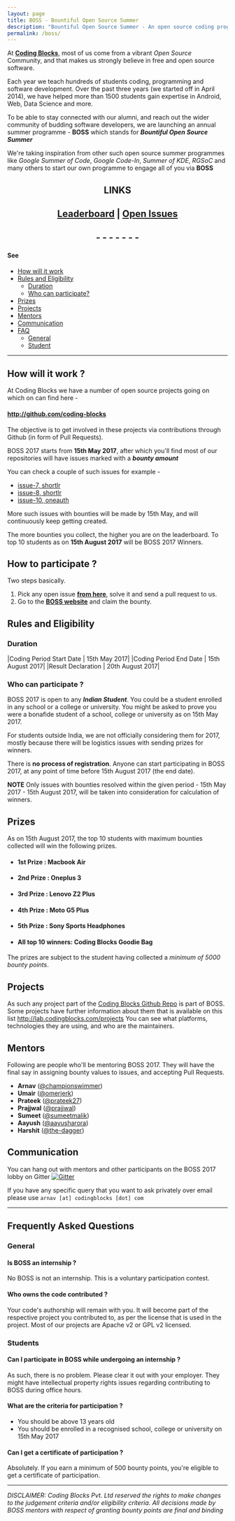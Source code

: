 ```yaml
---
layout: page
title: BOSS - Bountiful Open Source Summer
description: "Bountiful Open Source Summer - An open source coding programme for students"
permalink: /boss/
---
```



At **[Coding Blocks](http://codingblocks.com)**, most of us come from
a vibrant _Open Source_ Community,
and that makes us strongly believe in free and open source software.

Each year we teach hundreds of students coding, programming and software
development. Over the past three years (we started off in April 2014), we
have helped more than 1500 students gain expertise in Android, Web, Data Science
and more.

To be able to stay connected with our alumni, and reach out the wider
community of budding software developers, we are launching an annual summer
programme  - **BOSS** which stands for _**Bountiful Open Source Summer**_

We're taking inspiration from other such open source summer programmes like
_Google Summer of Code_, _Google Code-In_, _Summer of KDE_, _RGSoC_ and
many others to start our own programme to engage all of you via **BOSS**

<h2 style="text-align: center">LINKS</h2>

<h2 style="text-align: center">
<a href="https://boss.codingblocks.com">Leaderboard</a>
 |
<a href="https://github.com/issues?utf8=%E2%9C%93&q=is%3Aopen+is%3Aissue+label%3ABOSS+org%3Acoding-blocks">Open Issues</a>
</h2>

<h2 style="text-align: center">- - - - - - -</h2>

#### See
 - [How will it work](#how-will-it-work-)
 - [Rules and Eligibility](#rules-and-eligibility)
   -  [Duration](#duration)
   -  [Who can participate?](#who-can-participate-)
 - [Prizes](#prizes)
 - [Projects](#projects)
 - [Mentors](#mentors)
 - [Communication](#communication)
 - [FAQ](#frequently-asked-questions)
   -  [General](#general)
   -  [Student](#student)

----

## How will it work ?

At Coding Blocks we have a number of open source projects going on
which on can find here -

#### <http://github.com/coding-blocks>

The objective is to get involved in these projects via contributions
through Github (in form of Pull Requests).

BOSS 2017 starts from **15th May 2017**, after which you'll find
most of our repositories will have issues marked with a _**bounty amount**_

You can check a couple of such issues for example -
 - [issue-7, shortlr](https://github.com/coding-blocks/shortlr/issues/7)
 - [issue-8, shortlr](https://github.com/coding-blocks/shortlr/issues/8)
 - [issue-10, oneauth](https://github.com/coding-blocks/oneauth/issues/10)

More such issues with bounties will be made by 15th May, and will
continuously  keep getting created.

The more bounties you collect, the higher you are on the leaderboard.
To top 10 students as on **15th August 2017** will be BOSS 2017 Winners.

## How to participate ?

Two steps basically.

 1. Pick any open issue **[from here](https://github.com/issues?utf8=%E2%9C%93&q=is%3Aopen+is%3Aissue+label%3ABOSS+org%3Acoding-blocks)**, solve it and send a pull request to us.
 2. Go to the **[BOSS website](https://boss.codingblocks.com)** and claim the bounty.


## Rules and Eligibility

### Duration

|Coding Period Start Date | 15th May 2017|
|Coding Period End Date   | 15th August 2017|
|Result Declaration       | 20th August 2017|

### Who can participate ?
BOSS 2017 is open to any _**Indian Student**_. You could be a student enrolled
in any school or a college or university. You might be asked to prove you
were a bonafide student of a school, college or university as on 15th May 2017.

For students outside India, we are not officially considering them for 2017,
mostly because there will be logistics issues with sending prizes for winners.

There is **no process of registration**. Anyone can start participating
 in BOSS 2017, at any point of time before 15th August 2017 (the end date).



**NOTE** Only issues with bounties resolved within the given period -
15th May 2017 - 15th August 2017, will be taken into consideration for
calculation of winners.

## Prizes

As on 15th August 2017, the top 10 students with maximum bounties collected
will win the following prizes.

 -  #### 1st Prize : Macbook Air
 -  #### 2nd Prize : Oneplus 3
 -  #### 3rd Prize : Lenovo Z2 Plus
 -  #### 4th Prize : Moto G5 Plus
 -  #### 5th Prize : Sony Sports Headphones
 -  #### All top 10 winners: Coding Blocks Goodie Bag

The prizes are subject to the student having collected a _minimum of 5000 bounty
points_.

## Projects
As such any project part of the [Coding Blocks Github Repo](http://github.com/coding-blocks)
is part of BOSS. Some projects have further information about them that is
available on this list <http://lab.codingblocks.com/projects>
You can see what platforms, technologies they are using, and who are the maintainers.



## Mentors

Following are people who'll be mentoring BOSS 2017. They will have
the final say in assigning bounty values to issues, and accepting
Pull Requests.

 - **Arnav** ([@championswimmer](http://github.com/championswimmer))
 - **Umair** ([@omerjerk](http://github.com/omerjerk))
 - **Prateek** ([@prateek27](http://github.com/prateek27))
 - **Prajjwal** ([@prajjwal](http://github.com/prajjwal))
 - **Sumeet** ([@sumeetmalik](http://github.com/sumeetmalik))
 - **Aayush** ([@aayusharora](http://github.com/aayusharora))
 - **Harshit** ([@the-dagger](http://github.com/the-dagger))


## Communication

You can hang out with mentors and other participants on the BOSS 2017 lobby
on Gitter
[![Gitter](https://img.shields.io/gitter/room/coding-blocks/boss-2017-lobby.svg)](https://gitter.im/coding-blocks/boss-2017-lobby)

If you have any specific query that you want to ask privately over email please use
`arnav [at] codingblocks [dot] com`

----

## Frequently Asked Questions

### General

#### Is BOSS an internship ?
No BOSS is not an internship. This is a voluntary participation contest.

#### Who owns the code contributed ?
Your code's authorship will remain with you. It will become part of the
respective project you contributed to, as per the license that is used in the
project. Most of our projects are Apache v2 or GPL v2 licensed.

### Students

#### Can I participate in BOSS while undergoing an internship ?
As such, there is no problem. Please clear it out with your employer.
They might have intellectual property rights issues regarding contributing
to BOSS during office hours.

#### What are the criteria for participation ?
 - You should be above 13 years old
 - You should be enrolled in a recognised school, college or university on 15th May 2017

#### Can I get a certificate of participation ?
Absolutely. If you earn a minimum of 500 bounty points, you're eligible to
get a certificate of participation.

----

_DISCLAIMER: Coding Blocks Pvt. Ltd reserved the rights to make changes to the
judgement criteria and/or eligibility criteria. All decisions made by BOSS mentors
with respect of granting bounty points are final and binding_
